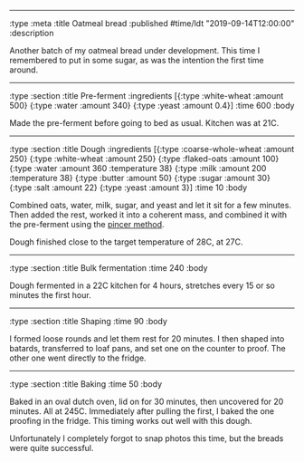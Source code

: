 --------------------------------------------------------------------------------
:type :meta
:title Oatmeal bread
:published #time/ldt "2019-09-14T12:00:00"
:description

Another batch of my oatmeal bread under development. This time I remembered to
put in some sugar, as was the intention the first time around.

--------------------------------------------------------------------------------
:type :section
:title Pre-ferment
:ingredients
[{:type :white-wheat :amount 500}
 {:type :water :amount 340}
 {:type :yeast :amount 0.4}]
:time 600
:body

Made the pre-ferment before going to bed as usual. Kitchen was at 21C.

--------------------------------------------------------------------------------
:type :section
:title Dough
:ingredients
[{:type :coarse-whole-wheat :amount 250}
 {:type :white-wheat :amount 250}
 {:type :flaked-oats :amount 100}
 {:type :water :amount 360 :temperature 38}
 {:type :milk :amount 200 :temperature 38}
 {:type :butter :amount 50}
 {:type :sugar :amount 30}
 {:type :salt :amount 22}
 {:type :yeast :amount 3}]
:time 10
:body

Combined oats, water, milk, sugar, and yeast and let it sit for a few minutes.
Then added the rest, worked it into a coherent mass, and combined it with the
pre-ferment using the [pincer
method](https://www.youtube.com/watch?v=HoY7CPw0E1s).

Dough finished close to the target temperature of 28C, at 27C.

--------------------------------------------------------------------------------
:type :section
:title Bulk fermentation
:time 240
:body

Dough fermented in a 22C kitchen for 4 hours, stretches every 15 or so minutes
the first hour.

--------------------------------------------------------------------------------
:type :section
:title Shaping
:time 90
:body

I formed loose rounds and let them rest for 20 minutes. I then shaped into
batards, transferred to loaf pans, and set one on the counter to proof. The
other one went directly to the fridge.

--------------------------------------------------------------------------------
:type :section
:title Baking
:time 50
:body

Baked in an oval dutch oven, lid on for 30 minutes, then uncovered for 20 minutes. All
at 245C. Immediately after pulling the first, I baked the one proofing in the
fridge. This timing works out well with this dough.

Unfortunately I completely forgot to snap photos this time, but the breads were
quite successful.
